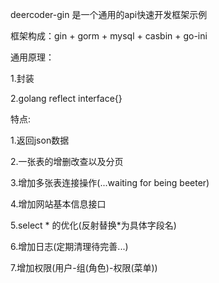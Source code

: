 deercoder-gin 是一个通用的api快速开发框架示例

框架构成：gin + gorm + mysql + casbin + go-ini

通用原理：

1.封装

2.golang reflect interface{}

特点:

1.返回json数据

2.一张表的增删改查以及分页

3.增加多张表连接操作(...waiting for being beeter)

4.增加网站基本信息接口

5.select * 的优化(反射替换*为具体字段名)

6.增加日志(定期清理待完善...)

7.增加权限(用户-组(角色)-权限(菜单))
